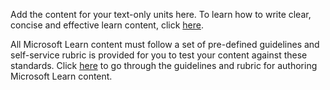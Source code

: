 
Add the content for your text-only units here. To learn how to write clear, concise and effective learn content, click [here](https://review.docs.microsoft.com/en-us/learn-docs/docs/unit-writing-learning-content?branch=master). 


All Microsoft Learn content must follow a set of pre-defined guidelines and self-service rubric is provided for you to test your content against these standards. Click [here](https://review.docs.microsoft.com/en-us/learn-docs/docs/id-guidance?branch=master) to go through the guidelines and rubric for authoring Microsoft Learn content.